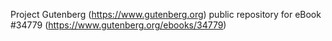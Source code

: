 Project Gutenberg (https://www.gutenberg.org) public repository for eBook #34779 (https://www.gutenberg.org/ebooks/34779)
